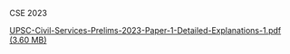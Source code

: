CSE 2023

[UPSC-Civil-Services-Prelims-2023-Paper-1-Detailed-Explanations-1.pdf (3.60 MB)](../files/15dab4b3-fb7e-4dd7-9a31-5f2b98e9f113.pdf)